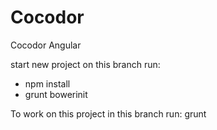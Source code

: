 # Cocodor
Cocodor Angular

start new project on this branch run:
* npm install
* grunt bowerinit

To work on this project in this branch run: grunt
